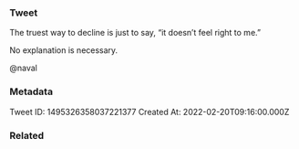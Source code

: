 ### Tweet
The truest way to decline is just to say, “it doesn’t feel right to me.” 

No explanation is necessary.

@naval

### Metadata
Tweet ID: 1495326358037221377
Created At: 2022-02-20T09:16:00.000Z

### Related

